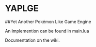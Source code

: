 # YAPLGE
##Yet Another Pokémon Like Game Engine

An implemention can be found in main.lua

Documentation on the wiki.
